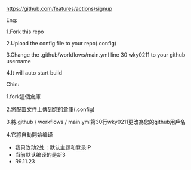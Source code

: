 https://github.com/features/actions/signup

Eng:

1.Fork this repo

2.Upload the config file to your repo(.config)

3.Change the .github/workflows/main.yml line 30 wky0211 to your github username

4.It will auto start build

Chin:

1.fork這個倉庫

2.將配置文件上傳到您的倉庫(.config)

3.將.github / workflows / main.yml第30行wky0211更改為您的github用戶名

4.它將自動開始编译

- 我只改动2处：默认主题和登录IP
- 当前默认编译的是新3
- R9.11.23
